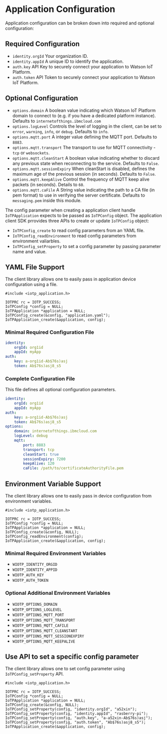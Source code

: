 # Application Configuration

Application configuration can be broken down into required and optional configuration:

## Required Configuration
- `identity.orgId` Your organization ID.
- `identity.appId` A unique ID to identify the application.
- `auth.key` API Key to securely connect your application to Watson IoT Platform.
- `auth.token` API Token to securely connect your application to Watson IoT Platform.

## Optional Configuration
- `options.domain` A boolean value indicating which Watson IoT Platform domain to connect to (e.g. if you have a dedicated platform instance). Defaults to `internetofthings.ibmcloud.com`
- `options.logLevel` Controls the level of logging in the client, can be set to `error`, `warning`, `info`, or `debug`.  Defaults to `info`.
- `options.mqtt.port` A integer value defining the MQTT port.  Defaults to `8883`.
- `options.mqtt.transport` The transport to use for MQTT connectivity - `tcp` or `websockets`.
- `options.mqtt.cleanStart` A boolean value indicating whether to discard any previous state when reconnecting to the service.  Defaults to `False`.
- `options.mqtt.sessionExpiry` When cleanStart is disabled, defines the maximum age of the previous session (in seconds).  Defaults to `False`.
- `options.mqtt.keepAlive` Control the frequency of MQTT keep alive packets (in seconds).  Details to `60`.
- `options.mqtt.caFile` A String value indicating the path to a CA file (in pem format) to use in verifying the server certificate.  Defaults to `messaging.pem` inside this module.


The config parameter when creating a application client handle `IoTPApplication` expects to be passed as `IoTPConfig` object.
The application client SDK prrovides three APIs to create or update `IoTPConfig` object:

- `IoTPConfig_create` to read config parameters from an YAML file.
- `IoTPConfig_readEnvironment` to read config parameters from environment valiarbles.
- `IoTPConfig_setProperty` to set a config parameter by passing parameter name and value.

## YAML File Support

The client library allows one to easily pass in application device configuration using a file.

```
#include <iotp_application.h>

IOTPRC rc = IOTP_SUCCESS;
IoTPConfig *config = NULL;
IoTPApplication *application = NULL;
IoTPConfig_create(&config, "application.yaml");
IoTPApplication_create(&application, config);
```

### Minimal Required Configuration File

```yaml
identity:
    orgId: org1id
    appId: myApp
auth:
    key: a-org1id-Ab$76s)asj
    token: Ab$76s)asj8_s5
```

### Complete Configuration File

This file defines all optional configuration parameters.

```yaml
identity:
    orgId: org1id
    appId: myApp
auth:
    key: a-org1id-Ab$76s)asj
    token: Ab$76s)asj8_s5
options:
    domain: internetofthings.ibmcloud.com
    logLevel: debug
    mqtt:
        port: 8883
        transport: tcp
        cleanStart: true
        sessionExpiry: 7200
        keepAlive: 120
        caFile: /path/to/certificateAuthorityFile.pem
```


## Environment Variable Support

The client library allows one to easily pass in device configuration from environment variables.

```
#include <iotp_application.h>

IOTPRC rc = IOTP_SUCCESS;
IoTPConfig *config = NULL;
IoTPApplication *application = NULL;
IoTPConfig_create(&config, NULL);
IoTPConfig_readEnvironment(config);
IoTPApplication_create(&application, config);
```

### Minimal Required Environment Variables
- `WIOTP_IDENTITY_ORGID`
- `WIOTP_IDENTITY_APPID`
- `WIOTP_AUTH_KEY`
- `WIOTP_AUTH_TOKEN`

### Optional Additional Environment Variables
- `WIOTP_OPTIONS_DOMAIN`
- `WIOTP_OPTIONS_LOGLEVEL`
- `WIOTP_OPTIONS_MQTT_PORT`
- `WIOTP_OPTIONS_MQTT_TRANSPORT`
- `WIOTP_OPTIONS_MQTT_CAFILE`
- `WIOTP_OPTIONS_MQTT_CLEANSTART`
- `WIOTP_OPTIONS_MQTT_SESSIONEXPIRY`
- `WIOTP_OPTIONS_MQTT_KEEPALIVE`


## Use API to set a specific config parameter

The client library allows one to set config parameter using `IoTPConfig_setProperty` API.

```
#include <iotp_application.h>

IOTPRC rc = IOTP_SUCCESS;
IoTPConfig *config = NULL;
IoTPApplication *application = NULL;
IoTPConfig_create(&config, NULL);
IoTPConfig_setProperty(config, "identity.orgId", "a52xin");
IoTPConfig_setProperty(config, "identity.appId", "rasberry-pi");
IoTPConfig_setProperty(config, "auth.key", "a-a52xin-Ab$76s)asj");
IoTPConfig_setProperty(config, "auth.token", "Ab$76s)asj8_s5");
IoTPApplication_create(&application, config);
```

